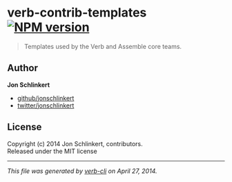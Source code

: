 # verb-contrib-templates [![NPM version](https://badge.fury.io/js/verb-contrib-templates.png)](http://badge.fury.io/js/verb-contrib-templates)

> Templates used by the Verb and Assemble core teams.

## Author

**Jon Schlinkert**

+ [github/jonschlinkert](https://github.com/jonschlinkert)
+ [twitter/jonschlinkert](http://twitter.com/jonschlinkert)

## License
Copyright (c) 2014 Jon Schlinkert, contributors.  
Released under the MIT license

***

_This file was generated by [verb-cli](https://github.com/assemble/verb-cli) on April 27, 2014._